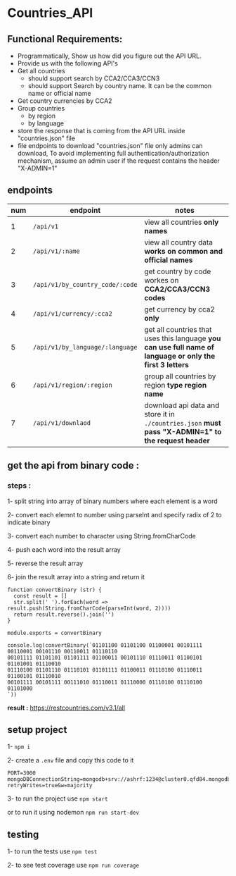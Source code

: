 # Countries_API



## Functional Requirements:

- Programmatically, Show us how did you figure out the API URL.
- Provide us with the following API's
 - Get all countries
    + should support search by CCA2/CCA3/CCN3
    + should support Search by country name. It can be the common name or official 
name
 - Get country currencies by CCA2
 - Group countries
    - by region
    - by language
- store the response that is coming from the API URL inside "countries.json" file
- file endpoints to download "countries.json" file only admins can download, To avoid 
implementing full authentication/authorization mechanism, assume an
admin user if the request contains the header "X-ADMIN=1"

## endpoints 


|  num           | endpoint    | notes   |  
|---             |---          |---      |
|   1            |   `/api/v1`          |  view all countries **only names**        |
|   2            |   `/api/v1/:name`          |  view all country data **works on common and official names**        |
|   3           |   `/api/v1/by_country_code/:code`          |  get country by code workes on  **CCA2/CCA3/CCN3 codes**        |
|   4           |   `/api/v1/currency/:cca2`          |  get currency by cca2 **only**        |
|   5           |   `/api/v1/by_language/:language`          |  get all countries  that uses this language **you can use full name of language or only the first 3 letters**        |
|   6           |   `/api/v1/region/:region`          |  group all countries by region  **type region name**        |
|   7            |   `/api/v1/downlaod`          |  download api data and store it in  `./countries.json` **must pass "X-ADMIN=1" to the request header**       |






## get the api from binary code :

### steps :
1- split string into array of binary numbers where each element is a word

2- convert each elemnt to number using parseInt and specify radix of 2 to indicate binary

3- convert each number to character using String.fromCharCode

4- push each word  into  the result array

5- reverse the result array

6- join the result array into a string and return it

```
function convertBinary (str) {
  const result = []
  str.split(' ').forEach(word => result.push(String.fromCharCode(parseInt(word, 2))))
  return result.reverse().join('')
}

module.exports = convertBinary

console.log(convertBinary(`01101100 01101100 01100001 00101111 00110001 00101110 00110011 01110110 
00101111 01101101 01101111 01100011 00101110 01110011 01100101 01101001 01110010 
01110100 01101110 01110101 01101111 01100011 01110100 01110011 01100101 01110010 
00101111 00101111 00111010 01110011 01110000 01110100 01110100 01101000
`))
```

 **result :** https://restcountries.com/v3.1/all




 ## setup project 


 1- `npm i `

 2- create a `.env` file and copy this code to it 

 ```
 PORT=3000
mongoDBConnectionString=mongodb+srv://ashrf:1234@cluster0.qfd84.mongodb.net/?retryWrites=true&w=majority
 ```

3- to run the project use 
`npm start `  

or to run it using nodemon `npm run start-dev`


## testing 
 
1- to run the tests use `npm test`

2- to see test coverage use  `npm run coverage`